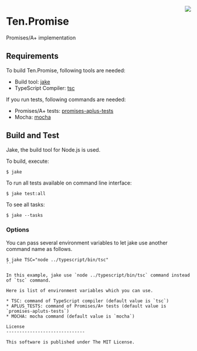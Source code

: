 <a href="http://promises-aplus.github.com/promises-spec"><img src="http://promises-aplus.github.com/promises-spec/assets/logo-small.png" align="right" /></a>

Ten.Promise
==============================

Promises/A+ implementation

Requirements
------------------------------

To build Ten.Promise, following tools are needed:

* Build tool: [jake](https://npmjs.org/package/jake)
* TypeScript Compiler: [tsc](http://www.typescriptlang.org/#Download)

If you run tests, following commands are needed:

* Promises/A+ tests: [promises-aplus-tests](https://npmjs.org/package/promises-aplus-tests)
* Mocha: [mocha](http://visionmedia.github.com/mocha/)

Build and Test
------------------------------

Jake, the build tool for Node.js is used.

To build, execute:

````
$ jake
````

To run all tests available on command line interface:

````
$ jake test:all
````

To see all tasks:

````
$ jake --tasks
````

### Options

You can pass several environment variables to let jake use another command name as follows.

````
$ jake TSC="node ../typescript/bin/tsc"
```

In this example, jake use `node ../typescript/bin/tsc` command instead of `tsc` command.

Here is list of environment variables which you can use.

* TSC: command of TypeScript compiler (default value is `tsc`)
* APLUS_TESTS: command of Promises/A+ tests (default value is `promises-apluts-tests`)
* MOCHA: mocha command (default value is `mocha`)

License
------------------------------

This software is published under The MIT License.
